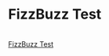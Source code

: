<h1>FizzBuzz Test</h1>
 <br>
<a href="https://nighthawk-real.github.io/cis-2013-programs/FizzBuzz-Test/FizzBuzz.html">FizzBuzz Test</a>
<br>